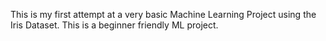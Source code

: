 This is my first attempt at a very basic Machine Learning Project using the Iris Dataset. This is a beginner friendly ML project.